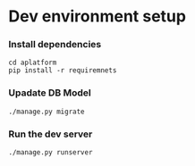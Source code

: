# Dev environment setup

### Install dependencies

```
cd aplatform
pip install -r requiremnets
```

### Upadate DB Model
```
./manage.py migrate
```

### Run the dev server
```
./manage.py runserver
```


